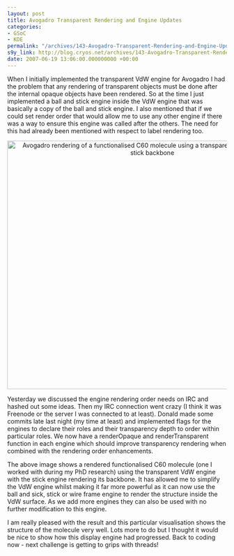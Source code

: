 ```yaml
---
layout: post
title: Avogadro Transparent Rendering and Engine Updates
categories:
- GSoC
- KDE
permalink: "/archives/143-Avogadro-Transparent-Rendering-and-Engine-Updates.html"
s9y_link: http://blog.cryos.net/archives/143-Avogadro-Transparent-Rendering-and-Engine-Updates.html
date: 2007-06-19 13:06:00.000000000 +00:00
---
```

<span><p>When I initially implemented the transparent VdW engine for Avogadro I had the problem that any rendering of transparent objects must be done after the internal opaque objects have been rendered. So at the time I just implemented a ball and stick engine inside the VdW engine that was basically a copy of the ball and stick engine. I also mentioned that if we could set render order that would allow me to use any other engine if there was a way to ensure this engine was called after the others. The need for this had already been mentioned with respect to label rendering too.</p>

<center><img src="http://blog.cryos.net/uploads/avo20070619a.png" width="666" height="570" alt="Avogadro rendering of a functionalised C60 molecule using a transparent VdW engine with a stick backbone" /></center>

<p>Yesterday we discussed the engine rendering order needs on IRC and hashed out some ideas. Then my IRC connection went crazy (I think it was Freenode or the server I was connected to at least). Donald made some commits late last night (my time at least) and implemented flags for the engines to declare their roles and their transparency depth to order within particular roles. We now have a renderOpaque and renderTransparent function in each engine which should improve transparency rendering when combined with the rendering order enhancements.</p>

<p>The above image shows a rendered functionalised C60 molecule (one I worked with during my PhD research) using the transparent VdW engine with the stick engine rendering its backbone. It has allowed me to simplify the VdW engine whilst making it far more powerful as it can now use the ball and sick, stick or wire frame engine to render the structure inside the VdW surface. As we add more engines they can also be used with no further modification to this engine.</p>

<p>I am really pleased with the result and this particular visualisation shows the structure of the molecule very well. Lots more to do but I thought it would be nice to show how this display engine had progressed. Back to coding now - next challenge is getting to grips with threads!</p></span>
